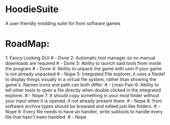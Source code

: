 # HoodieSuite
 A user friendly modding suite for from software games

# RoadMap:

1: Fancy Looking GUI # - Done
2: Automatic tool manager so no manual downloads are required # - Done
3: Ability to launch said tools from inside the program # - Done
4: Ability to unpack the game with uxm if your game is not already unpacked # - Nope
5: Integrated File explorer, it uses a filedef to display things visually in a virtual file system, rather than showing the game's. Names icons and path can both differ. # - Lmao Pain
6: Ability to tell other tools to open a file directly when double clicked in the integrated explorer. # - Nope
7: It should copy something in your mod folder without your input when it is opened, if not already present there. # - Nope
8: from software archive types should be browsed and edited just like folders. # - Nope
9: Every file needs to have an handler, write subtools to handle every file that hasn't been handled. # - Nope

